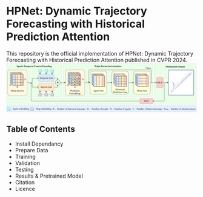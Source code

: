 # HPNet: Dynamic Trajectory Forecasting with Historical Prediction Attention
This repository is the official implementation of HPNet: Dynamic Trajectory Forecasting with Historical Prediction Attention published in CVPR 2024.
![AnoverviewofHPNet](assets/HPNet.png)

## Table of Contents
+ Install Dependancy
+ Prepare Data
+ Training
+ Validation
+ Testing
+ Results & Pretrained Model
+ Citation
+ Licence
